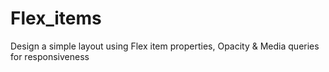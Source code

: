 # Flex_items
Design a simple layout using Flex item properties, Opacity &amp; Media queries for responsiveness
